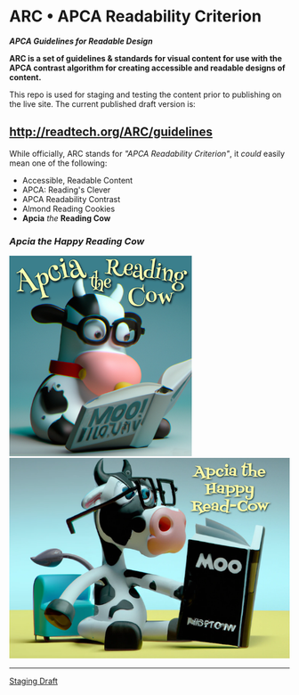 # ARC • APCA Readability Criterion
***APCA Guidelines for Readable Design***

**ARC is a set of guidelines & standards for visual content for use with the APCA contrast algorithm for creating accessible and readable designs of content.**

This repo is used for staging and testing the content prior to publishing on the live site. The current published draft version is:

## http://readtech.org/ARC/guidelines


While officially, ARC stands for *"APCA Readability Criterion"*, it *could* easily mean one of the following:

- Accessible, Readable Content
- APCA: Reading's Clever
- APCA Readability Contrast
- Almond Reading Cookies
- **Apcia** _the_ **Reading Cow**



### _Apcia the Happy Reading Cow_

<img src="./img/ApciaReadngCowDallEsmall.png" alt="Apcia the Happy Reading Cow, a cartoony illustration of a cow reading a book titled MOO" class="" height="360">  <img src="./img/ApciaHappyReadngCow2small.png" alt="Apcia the Happy Read-Cow, a cartoony illustration of a cow reading a book titled MOO"  class="" height="360">


-----

[Staging Draft](https://a11yreadtech.github.io/ARC/)
